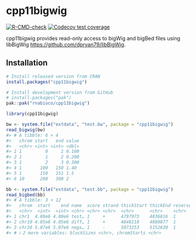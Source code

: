 
# cpp11bigwig

<!-- badges: start -->

[![R-CMD-check](https://github.com/rnabioco/cpp11bigwig/actions/workflows/R-CMD-check.yaml/badge.svg)](https://github.com/rnabioco/cpp11bigwig/actions/workflows/R-CMD-check.yaml)
[![Codecov test
coverage](https://codecov.io/gh/rnabioco/cpp11bigwig/graph/badge.svg)](https://app.codecov.io/gh/rnabioco/cpp11bigwig)
<!-- badges: end -->

cpp11bigwig provides read-only access to bigWig and bigBed files using
libBigWig <https://github.com/dpryan79/libBigWig>.

## Installation

<div class=".pkgdown-release">

``` r
# Install released version from CRAN
install.packages("cpp11bigwig")
```

</div>

<div class=".pkgdown-devel">

``` r
# Install development version from GitHub
# install.packages("pak")
pak::pak("rnabioco/cpp11bigwig")
```

</div>

``` r
library(cpp11bigwig)

bw <- system.file("extdata", "test.bw", package = "cpp11bigwig")
read_bigwig(bw)
#> # A tibble: 6 × 4
#>   chrom start   end value
#>   <chr> <int> <int> <dbl>
#> 1 1         0     1 0.100
#> 2 1         1     2 0.200
#> 3 1         2     3 0.300
#> 4 1       100   150 1.40 
#> 5 1       150   151 1.5  
#> 6 10      200   300 2

bb <- system.file("extdata", "test.bb", package = "cpp11bigwig")
read_bigbed(bb)
#> # A tibble: 3 × 12
#>   chrom  start    end name  score strand thickStart thickEnd reserved blockCount
#>   <chr>  <int>  <int> <chr> <chr> <chr>  <chr>      <chr>    <chr>    <chr>     
#> 1 chr1  4.80e6 4.80e6 test… 1     +      4797973    4836816  1        9         
#> 2 chr10 4.85e6 4.85e6 diff… 1     +      4848118    4880877  1        6         
#> 3 chr20 5.07e6 5.07e6 negs… 1     -      5073253    5152630  1        14        
#> # ℹ 2 more variables: blockSizes <chr>, chromStarts <chr>
```
